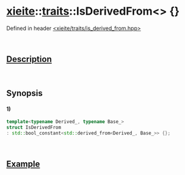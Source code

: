# [xieite](../../xieite.md)\:\:[traits](../../traits.md)\:\:IsDerivedFrom\<\> \{\}
Defined in header [<xieite/traits/is_derived_from.hpp>](../../../include/xieite/traits/is_derived_from.hpp)

&nbsp;

## [Description](https://en.cppreference.com/w/cpp/concepts/derived_from)

&nbsp;

## Synopsis
#### 1)
```cpp
template<typename Derived_, typename Base_>
struct IsDerivedFrom
: std::bool_constant<std::derived_from<Derived_, Base_>> {};
```

&nbsp;

## [Example](https://en.cppreference.com/w/cpp/concepts/derived_from#Example)
